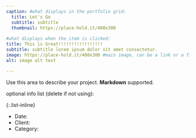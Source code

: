 ```yaml
---
caption: #what displays in the portfolio grid:
  title: Let's Go
  subtitle: subtitle
  thumbnail: https://place-hold.it/400x300
  
#what displays when the item is clicked:
title: This is Great!!!!!!!!!!!!!!!!!
subtitle: subtitle lorem ipsum dolor sit amet consectetur.
image: https://place-hold.it/400x300 #main image, can be a link or a file in assets/img/portfolio
alt: image alt text

---
```

Use this area to describe your project. **Markdown** supported.

optional info list (delete if not using):

{:.list-inline} 
- Date: 
- Client: 
- Category: 

